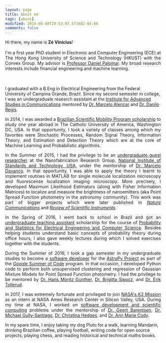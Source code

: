 ```yaml
---
layout: page
title: About me
tags: [about]
modified: 2014-08-08T20:53:07.573882-04:00
comments: false
---
```

<p style='text-align: justify;'>
Hi there, my name is <b>Zé Vinícius</b>!
<br><br>
I'm a first year PhD student in Electronic and Computer Engineering (ECE) at
The Hong Kong University of Science and Technology (HKUST) with the Convex Group.  My advisor is
<a href="https://www.danielppalomar.com">Professor Daniel Palomar</a>.  My broad research interests
include financial engineering and machine learning.

<br><br>
I graduated with a B.Eng in Electrical Engineering from the Federal University of
Campina Grande, Brazil. Since my second semester in college, I was an undergraduate research
assistant at the <a href="https://www.iecom.org.br">Institute for Advanced Studies in Communications</a> mentored by
<a href="https://scholar.google.com.br/citations?user=NBSmPdAAAAAJ&hl=en">Dr. Marcelo Alencar</a>
and <u>Dr. Danilo Regis</u>.
</p>

<p style='text-align: justify;'>
In 2014, I was awarded a <u>Brazilian Scientific Mobility Program scholarship</u> to study one year abroad
in The Catholic University of America, Washington DC, USA. In that opportunity, I took a variety
of classes among which my favorites were Stochastic Processes, Random Signal Theory, Information
Theory, and Estimation and Detection Theory which are at the core of Machine Learning and
Probabilistic algorithms.
</p>

<p style='text-align: justify;'>
In the Summer of 2015, I had the privilege to be an <u>undergraduate guest researcher</u> at the
Nanofabrication Research Group,
<a href="https://www.nist.gov/cnst">National Institute of Standards and Technology, USA</a>, under
the mentorship of <a href="https://www.nist.gov/people/marcelo-davanco">Dr. Marcelo Davanço</a>.
In that opportunity, I was able to apply the theory I learnt to implement routines in MATLAB for
single molecule localization microscopy and fluorescense localization imaging microscopy.
More precisely, I developed Maximum Likelihood Estimators (along with Fisher Information Matrices)
to localize and measure the brightness of nanoemitters (aka Point Spread Function photometry in the
astronomy community). This work was part of bigger projects which were later published
in <a href="https://www.nature.com/articles/s41467-017-00987-6.pdf"><i>Nature Communications</i></a>
and <a href="http://aip.scitation.org/doi/full/10.1063/1.4976578"><i>Review of Scientific Instruments</i></a>.
</p>

<p style='text-align: justify;'>
In the Spring of 2016, I went back to school in Brazil and got an <u>undergraduate teaching assistant</u>
scholarship for the course of <u>Probability and Statistics for Electrical Engineering and
Computer Science</u>. Besides helping students understand basic concepts of probability theory
during office hours, I also gave weekly lectures during which I solved exercises together with
the students.
</p>

<p style='text-align: justify;'>
During the Summer of 2016, I took a gap semester in my undergraduate studies to become a
<u>software developer</u> for the <a href="https://www.astropy.org">AstroPy Project</a>
as part of the <a href="https://summerofcode.withgoogle.com">Google Summer of Code</a>
program. In that occasion, I developed Python code to perform both unsupervised
clustering and regression of Gaussian Mixture Models for Point Spread Function
photometry. I had the privilege to be mentored by
<a href="http://space.mit.edu/~guenther/">Dr. Hans Moritz Gunther</a>,
<a href="https://github.com/bsipocz">Dr. Brigitta Sipocz</a>, and
<a href="http://www.stsci.edu/~etollerud/">Dr. Erik Tollerud</a>.
</p>

<p style='text-align: justify;'>
In 2017, I was extremely fortunate and privileged to join
<a href="https://keplerscience.arc.nasa.gov">NASA's K2 Mission</a> as an intern
at NASA Ames Research Center in Silicon Valley, USA. During my time at NASA, I worked on
<a href="https://www.github.com/KeplerGO">software development and scientific
computing</a> problems under the mentorship of <a href="http://geert.io">Dr.
Geert Barentsen</a>, <a href="http://gully.github.io">Dr. Michael Gully-Santiago</a>,
<a href="https://christinasupportsscience.blogspot.com">Dr. Christina Hedges</a>,
and <a href="http://annmariecody.com">Dr. Ann Marie Cody</a>.
</p>

In my spare time, I enjoy taking my dog Pluto for a walk, learning Mandarin,
drinking Brazilian coffee, playing football, writing code for open
source projects, playing chess, and reading historical and technical maths books.
